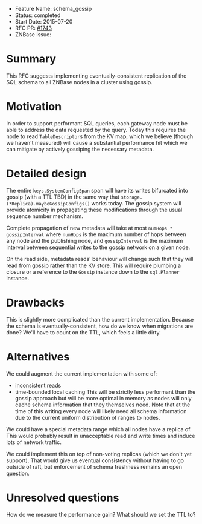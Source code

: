 - Feature Name: schema_gossip
- Status: completed
- Start Date: 2015-07-20
- RFC PR: [#1743](https://github.com/znbasedb/znbase/pull/1743)
- ZNBase Issue:

# Summary

This RFC suggests implementing eventually-consistent replication of the SQL schema to all ZNBase nodes in a cluster using gossip.

# Motivation

In order to support performant SQL queries, each gateway node must be able to address the data requested by the query. Today this requires the node to read `TableDescriptor`s from the KV map, which we believe (though we haven't measured) will cause a substantial performance hit which we can mitigate by actively gossiping the necessary metadata.

# Detailed design

The entire `keys.SystemConfigSpan` span will have its writes bifurcated into gossip (with a TTL TBD) in the same way that `storage.(*Replica).maybeGossipConfigs()` works today. The gossip system will provide atomicity in propagating these modifications through the usual sequence number mechanism.

Complete propagation of new metadata will take at most `numHops * gossipInterval` where `numHops` is the maximum number of hops between any node and the publishing node, and `gossipInterval` is the maximum interval between sequential writes to the gossip network on a given node.

On the read side, metadata reads' behaviour will change such that they will read from gossip rather than the KV store. This will require plumbing a closure or a reference to the `Gossip` instance down to the `sql.Planner` instance.

# Drawbacks

This is slightly more complicated than the current implementation. Because the schema is eventually-consistent, how do we know when migrations are done? We'll have to count on the TTL, which feels a little dirty.

# Alternatives

We could augment the current implementation with some of:
- inconsistent reads
- time-bounded local caching
This will be strictly less performant than the gossip approach but will be more optimal in memory as nodes will only cache schema information that they themselves need. Note that at the time of this writing every node will likely need all schema information due to the current uniform distribution of ranges to nodes.

We could have a special metadata range which all nodes have a replica of. This would probably result in unacceptable read and write times and induce lots of network traffic.

We could implement this on top of non-voting replicas (which we don't yet support). That would give us eventual consistency without having to go outside of raft, but enforcement of schema freshness remains an open question.

# Unresolved questions

How do we measure the performance gain? What should we set the TTL to?
